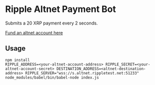 # Ripple Altnet Payment Bot

Submits a 20 XRP payment every 2 seconds.

[Fund an altnet account here](https://ripple.com/build/ripple-test-net/)

## Usage

````
npm install
RIPPLE_ADDRESS=<your-altnet-account-address> RIPPLE_SECRET=<your-altnet-account-secret> DESTINATION_ADDRESS=<altnet-destination-address> RIPPLE_SERVER="wss://s.altnet.rippletest.net:51233" node_modules/babel/bin/babel-node index.js
````
